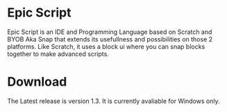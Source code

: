 # Epic Script
Epic Script is an IDE and Programming Language based on Scratch and BYOB Aka Snap that extends its usefullness and possibilities on those 2 platforms.
Like Scratch, it uses a block ui where you can snap blocks together to make advanced scripts.
# Download
The Latest release is version 1.3. It is currently avaliable for Windows only.
